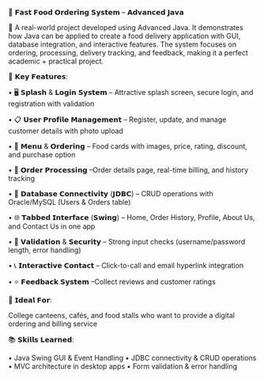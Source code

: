 🍔 𝗙𝗮𝘀𝘁 𝗙𝗼𝗼𝗱 𝗢𝗿𝗱𝗲𝗿𝗶𝗻𝗴 𝗦𝘆𝘀𝘁𝗲𝗺 – 𝗔𝗱𝘃𝗮𝗻𝗰𝗲𝗱 𝗝𝗮𝘃𝗮

🚀 A real-world project developed using Advanced Java. It demonstrates how Java can be applied to create a food delivery application with GUI, database integration, and interactive features. The system focuses on ordering, processing, delivery tracking, and feedback, making it a perfect academic + practical project.

🔧 𝗞𝗲𝘆 𝗙𝗲𝗮𝘁𝘂𝗿𝗲𝘀:

• 🖥 𝗦𝗽𝗹𝗮𝘀𝗵 & 𝗟𝗼𝗴𝗶𝗻 𝗦𝘆𝘀𝘁𝗲𝗺 – Attractive splash screen, secure login, and registration with validation

• 📋 𝗨𝘀𝗲𝗿 𝗣𝗿𝗼𝗳𝗶𝗹𝗲 𝗠𝗮𝗻𝗮𝗴𝗲𝗺𝗲𝗻𝘁 –  Register, update, and manage customer details with photo upload

• 🍟 𝗠𝗲𝗻𝘂 & 𝗢𝗿𝗱𝗲𝗿𝗶𝗻𝗴 – Food cards with images, price, rating, discount, and purchase option

• 🧾 𝗢𝗿𝗱𝗲𝗿 𝗣𝗿𝗼𝗰𝗲𝘀𝘀𝗶𝗻𝗴 –Order details page, real-time billing, and history tracking

• 💾 𝗗𝗮𝘁𝗮𝗯𝗮𝘀𝗲 𝗖𝗼𝗻𝗻𝗲𝗰𝘁𝗶𝘃𝗶𝘁𝘆 (𝗝𝗗𝗕𝗖) – CRUD operations with Oracle/MySQL (Users & Orders table)

• 🌐 𝗧𝗮𝗯𝗯𝗲𝗱 𝗜𝗻𝘁𝗲𝗿𝗳𝗮𝗰𝗲 (𝗦𝘄𝗶𝗻𝗴) – Home, Order History, Profile, About Us, and Contact Us in one app

• 🔑 𝗩𝗮𝗹𝗶𝗱𝗮𝘁𝗶𝗼𝗻 & 𝗦𝗲𝗰𝘂𝗿𝗶𝘁𝘆 – Strong input checks (username/password length, error handling)

• 📞 𝗜𝗻𝘁𝗲𝗿𝗮𝗰𝘁𝗶𝘃𝗲 𝗖𝗼𝗻𝘁𝗮𝗰𝘁 – Click-to-call and email hyperlink integration

• ⭐ 𝗙𝗲𝗲𝗱𝗯𝗮𝗰𝗸 𝗦𝘆𝘀𝘁𝗲𝗺 –Collect reviews and customer ratings


🎯 𝗜𝗱𝗲𝗮𝗹 𝗙𝗼𝗿:

College canteens, cafés, and food stalls who want to provide a digital ordering and billing service


📚 𝗦𝗸𝗶𝗹𝗹𝘀 𝗟𝗲𝗮𝗿𝗻𝗲𝗱:

• Java Swing GUI & Event Handling
• JDBC connectivity & CRUD operations
• MVC architecture in desktop apps
• Form validation & error handling
